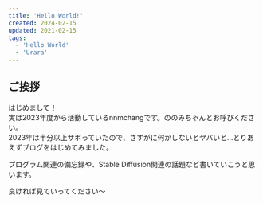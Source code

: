 ```yaml
---
title: 'Hello World!'
created: 2024-02-15
updated: 2021-02-15
tags:
  - 'Hello World'
  - 'Urara'
---
```


## ご挨拶

はじめまして！  
実は2023年度から活動しているnnmchangです。ののみちゃんとお呼びください。  
2023年は半分以上サボっていたので、さすがに何かしないとヤバいと…とりあえずブログをはじめてみました。

プログラム関連の備忘録や、Stable Diffusion関連の話題など書いていこうと思います。

良ければ見ていってください～
